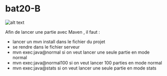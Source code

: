 # bat20-B

![alt text](https://jeuxdis.files.wordpress.com/2016/06/lb41.png)

Afin de lancer une partie avec Maven , il faut : 
- lancer un mvn install dans le fichier du projet
- se rendre dans le fichier serveur
- mvn exec:java@normal si on veut lancer une seule partie en mode normal
- mvn exec:java@normal100 si on veut lancer 100 parties en mode normal
- mvn exec:java@stats si on veut lancer une seule partie en mode stats
